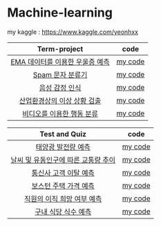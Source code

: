# Machine-learning

my kaggle : https://www.kaggle.com/yeonhxx

|Term-project|code|
|:------:|:------:|
|[EMA 데이터를 이용한 우울증 예측](https://www.kaggle.com/c/2021-ml-tp8)|[my code](https://github.com/yeonx/Machine-learning/blob/main/Term-project/%EC%9A%B0%EC%9A%B8%EC%A6%9D%20%EC%98%88%EC%B8%A1.ipynb)|
|[Spam 문자 분류기](https://www.kaggle.com/c/2021-ml-tp2-spam/overview)|[my code](https://github.com/yeonx/Machine-learning/blob/main/Term-project/Spam%EB%AC%B8%EC%9E%90%EB%B6%84%EB%A5%98%EA%B8%B0.ipynb)|
|[음성 감정 인식](https://www.kaggle.com/c/2021-ml-tp-p6)|[my code](https://github.com/yeonx/Machine-learning/blob/main/Term-project/%EC%9D%8C%EC%84%B1%EA%B0%90%EC%A0%95%EC%9D%B8%EC%8B%9D.ipynb)|
|[산업환경상의 이상 상황 검출](https://www.kaggle.com/c/2021-ml-tp04)|[my code](https://github.com/yeonx/Machine-learning/blob/main/Term-project/%EC%82%B0%EC%97%85%ED%99%98%EA%B2%BD%EC%83%81%EC%9D%98%20%EC%9D%B4%EC%83%81%20%EC%83%81%ED%99%A9%EA%B2%80%EC%B6%9C.ipynb)|
|[비디오를 이용한 행동 분류](https://www.kaggle.com/c/2021-ml-tp4/overview)|[my code](https://github.com/yeonx/Machine-learning/blob/main/Term-project/%EB%B9%84%EB%94%94%EC%98%A4%EB%A5%BC%20%EC%9D%B4%EC%9A%A9%ED%95%9C%20%ED%96%89%EB%8F%99%20%EB%B6%84%EB%A5%98.ipynb)|

|Test and Quiz|code|
|:------:|:------:|
|[태양광 발전량 예측](https://www.kaggle.com/c/2021-ml-quiz2-1)|[my code](https://github.com/yeonx/Machine-learning/blob/main/Test%20and%20Quiz/%ED%83%9C%EC%96%91%EA%B4%91%EC%98%88%EC%B8%A1.ipynb)|
|[날씨 및 유동인구에 따른 교통량 추이](https://www.kaggle.com/c/2021-ml-quiz2-2)|[my code](https://github.com/yeonx/Machine-learning/blob/main/Test%20and%20Quiz/%EA%B5%90%ED%86%B5%EB%9F%89%EC%98%88%EC%B8%A1.ipynb)|
|[통신사 고객 이탈 예측](https://www.kaggle.com/c/2021-ml-quiz2-3)|[my code](https://github.com/yeonx/Machine-learning/blob/main/Test%20and%20Quiz/%ED%86%B5%EC%8B%A0%EC%82%AC%EC%9D%B4%ED%83%88%EA%B3%A0%EA%B0%9D%EC%98%88%EC%B8%A1.ipynb)|
|[보스턴 주택 가격 예측](https://www.kaggle.com/c/2021-ml-quiz2-4)|[my code](https://github.com/yeonx/Machine-learning/blob/main/Test%20and%20Quiz/%EB%B3%B4%EC%8A%A4%ED%84%B4%EC%A3%BC%ED%83%9D%EA%B0%80%EA%B2%A9%EC%98%88%EC%B8%A1.ipynb)|
|[직원의 이직 희망 여부 예측](https://www.kaggle.com/c/2021-ml-quiz2-5)|[my code](https://github.com/yeonx/Machine-learning/blob/main/Test%20and%20Quiz/%EC%A7%81%EC%9B%90%20%EC%9D%B4%EC%A7%81%20%ED%9D%AC%EB%A7%9D%20%EC%97%AC%EB%B6%80%20%EC%98%88%EC%B8%A1.ipynb)|
|[구내 식당 식수 예측](https://www.kaggle.com/c/2021mlfinalexamp3)|[my code](https://github.com/yeonx/Machine-learning/blob/main/Test%20and%20Quiz/%EA%B5%AC%EB%82%B4%20%EC%8B%9D%EB%8B%B9%20%EC%8B%9D%EC%88%98%20%EC%98%88%EC%B8%A1.ipynb)|
